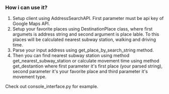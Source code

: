### How i can use it?

1. Setup client using AddressSearchAPI. First parameter must be api key of Google Maps API.
2. Setup your favorite places using DestinationPlace class, where first argumets is address string and second argument is place lable. To this places will be calculated nearest subway station, walking and driving time.
3. Parse your input address using get_place_by_search_string method.
4. Then you can find nearest subway station using method get_nearest_subway_station or calculate movement time using method get_destantion where first parameter it's first place (your parsed string), second parameter it's your favorite place and third parameter it's movement type.

Check out console_interface.py for example.
